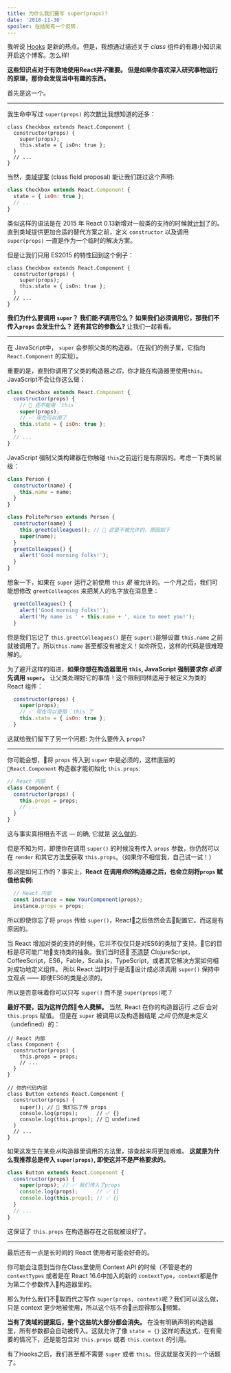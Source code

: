 ```yaml
---
title: 为什么我们要写 super(props)?
date: '2018-11-30'
spoiler: 在结尾有一个反转.
---
```



我听说 [Hooks](https://reactjs.org/docs/hooks-intro.html) 是新的热点。但是，我想通过描述关于 *class* 组件的有趣小知识来开启这个博客。怎么样!

**这些知识点对于有效地使用React并*不*重要。 但是如果你喜欢深入研究事物运行的原理，那你会发现当中有趣的东西。**

首先是这一个。

---

我生命中写过 `super(props)` 的次数比我想知道的还多：

```jsx{3}
class Checkbox extends React.Component {
  constructor(props) {
    super(props);
    this.state = { isOn: true };
  }
  // ...
}
```

当然，[类域提案](https://github.com/tc39/proposal-class-fields) (class field proposal) 能让我们跳过这个声明:

```jsx
class Checkbox extends React.Component {
  state = { isOn: true };
  // ...
}
```

类似这样的语法是在 2015 年 React 0.13新增对一般类的支持的时候就[计划](https://reactjs.org/blog/2015/01/27/react-v0.13.0-beta-1.html#es7-property-initializers)了的。直到类域提供更加合适的替代方案之前，定义 `constructor` 以及调用 `super(props)` 一直是作为一个临时的解决方案。

但是让我们只用 ES2015 的特性回到这个例子：

```jsx{3}
class Checkbox extends React.Component {
  constructor(props) {
    super(props);
    this.state = { isOn: true };
  }
  // ...
}
```

**我们为什么要调用 `super`？ 我们能*不*调用它么？ 如果我们必须调用它，那我们不传入`props` 会发生什么？ 还有其它的参数么?** 让我们一起看看。

---

在 JavaScript中， `super` 会参照父类的构造器。（在我们的例子里，它指向 `React.Component` 的实现）。

重要的是，直到你调用了父类的构造器*之后*，你才能在构造器里使用`this`。JavaScript不会让你这么做：

```jsx
class Checkbox extends React.Component {
  constructor(props) {
    // 🔴 还不能用 `this`
    super(props);
    // ✅ 现在可以用了
    this.state = { isOn: true };
  }
  // ...
}
```

JavaScript 强制父类构建器在你触碰 `this`之前运行是有原因的。考虑一下类的层级：

```jsx
class Person {
  constructor(name) {
    this.name = name;
  }
}

class PolitePerson extends Person {
  constructor(name) {
    this.greetColleagues(); // 🔴 这是不被允许的，原因如下
    super(name);
  }
  greetColleagues() {
    alert('Good morning folks!');
  }
}
```

想象一下，如果在 `super` 运行之前使用 `this` *是* 被允许的。一个月之后，我们可能想修改 `greetColleagces` 来把某人的名字放在消息里：

```jsx
  greetColleagues() {
    alert('Good morning folks!');
    alert('My name is ' + this.name + ', nice to meet you!');
  }
```

但是我们忘记了 `this.greetColleagues()` 是在 `super()`能够设置 `this.name` 之前就被调用了。所以`this.name` 甚至都没有被定义！如你所见，这样的代码是很难理解的。

为了避开这样的陷进，**如果你想在构造器里用 `this`, JavaScript 强制要求你 *必须* 先调用 `super`。** 让父类处理好它的事情！这个限制同样适用于被定义为类的 React 组件：

```jsx
  constructor(props) {
    super(props);
    // ✅ 现在可以使用 `this`了
    this.state = { isOn: true };
  }
```

这就给我们留下了另一个问题: 为什么要传入 `props`?

---

你可能会想，将 `props` 传入到 `super` 中是必须的，这样底层的 `React.Component` 构造器才能初始化 `this.props`:

```jsx
// React 内部
class Component {
  constructor(props) {
    this.props = props;
    // ...
  }
}
```

这与事实真相相去不远 — 的确, 它就是 [这么做的](https://github.com/facebook/react/blob/1d25aa5787d4e19704c049c3cfa985d3b5190e0d/packages/react/src/ReactBaseClasses.js#L22).

但是不知为何，即使你在调用 `super()` 的时候没有传入 `props` 参数，你仍然可以在 `render` 和其它方法里获取 `this.props`。（如果你不相信我，自己试一试！）

那*这*是如何工作的？事实上，**React 在调用*你的*构造器之后，也会立刻将`props` 赋值给实例:**

```jsx
  // React 内部
  const instance = new YourComponent(props);
  instance.props = props;
```

所以即使你忘了将 `props` 传给 `super()`，React之后依然会去配置它。而这是有原因的。

当 React 增加对类的支持的时候，它并不仅仅只是对ES6的类加了支持。它的目标是尽可能广地支持类的抽象。我们当时还 [不清楚](https://reactjs.org/blog/2015/01/27/react-v0.13.0-beta-1.html#other-languages) ClojureScript，CoffeeScript，ES6，Fable，Scala.js，TypeScript，或者其它解决方案如何相对成功地定义组件。 所以 React 当时对于是否设计成必须调用 `super()` 保持中立观点 —— 即使ES6的类是必须的。

所以是否意味着你可以只写 `super()` 而不是 `super(props)`呢？

**最好不要，因为这样仍然令人费解。** 当然, React 在你的构造器运行 *之后* 会对 `this.props` 赋值。 但是在 `super` 被调用以及构造器结尾 *之间* 仍然是未定义（undefined）的：

```jsx{14}
// React 内部
class Component {
  constructor(props) {
    this.props = props;
    // ...
  }
}

// 你的代码内部
class Button extends React.Component {
  constructor(props) {
    super(); // 😬 我们忘了传 props
    console.log(props);      // ✅ {}
    console.log(this.props); // 😬 undefined 
  }
  // ...
}
```

如果这发生在某些*从*构造器里调用的方法里，排查起来将更加艰难。 **这就是为什么我推荐总是传入 `super(props)`, 即使这并不是严格要求的。**

```jsx
class Button extends React.Component {
  constructor(props) {
    super(props); // ✅ 我们传入了props
    console.log(props);      // ✅ {}
    console.log(this.props); // ✅ {}
  }
  // ...
}
```

这保证了 `this.props` 在构造器存在之前就被设好了。

-----

最后还有一点是长时间的 React 使用者可能会好奇的。

你可能会注意到当你在Class里使用 Context API 的时候（不管是老的 `contextTypes` 或者是在 React 16.6中加入的新的 `contextType`，`context`都是作为第二个参数传入构造器里的。

那么为什么我们不取而代之写作 `super(props, context)`呢？我们可以这么做，只是 context 更少地被使用，所以这个坑不会出现得那么频繁。

**当有了类域的提案后，整个这些坑大部分都会消失。** 在没有明确声明的构造器里，所有参数都会自动被传入。这就允许了像 `state = {}` 这样的表达式，在有需要的情况下，还是能包含对 `this.props` 或者 `this.context` 的引用。

有了Hooks之后，我们甚至都不需要 `super` 或者 `this`。但这就是改天的一个话题了。
